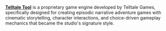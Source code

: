 [**Telltale Tool**](https://en.wikipedia.org/wiki/Telltale_Games#Telltale_Tool) is a proprietary game engine developed by Telltale Games, specifically designed for creating episodic narrative adventure games with cinematic storytelling, character interactions, and choice-driven gameplay mechanics that became the studio's signature style.
